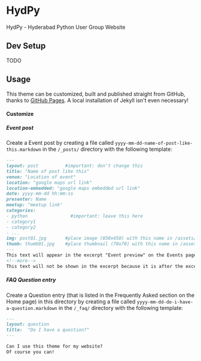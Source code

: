 # HydPy
HydPy - Hyderabad Python User Group Website

## Dev Setup
TODO

## Usage
This theme can be customized, built and published straight from GitHub, thanks to [GitHub Pages](https://pages.github.com/). A local installation of Jekyll isn't even necessary!

#### Customize  
##### Event post
Create a Event post by creating a file called `yyyy-mm-dd-name-of-post-like-this.markdown` in the `/_posts/` directory with the following template:
```markdown
---
layout: post          #important: don't change this
title: "Name of post like this"
venue: "Location of event"
location: "google maps url link"
location-embedded: "google maps embedded url link"
date: yyyy-mm-dd hh:mm:ss
presenter: Name
meetup: "meetup link"
categories:
- python                #important: leave this here
- category1
- category2
- ...
img: post01.jpg       #place image (850x450) with this name in /assets/img/blog/
thumb: thumb01.jpg    #place thumbnail (70x70) with this name in /assets/img/blog/thumbs/
---
This text will appear in the excerpt "Event preview" on the Events page that lists all the posts.
<!--more-->
This text will not be shown in the excerpt because it is after the excerpt separator.
```
##### FAQ Question entry
Create a Question entry (that is listed in the Frequently Asked section on the Home page) in this directory by creating a file called `yyyy-mm-dd-do-i-have-a-question.markdown` in the `/_faq/` directory with the following template:
```markdown
---
layout: question
title:  "Do I have a question?"
---

Can I use this theme for my website?
Of course you can!
```

